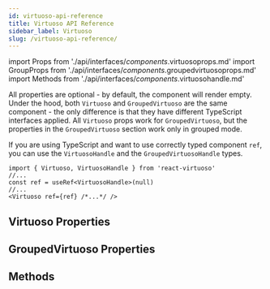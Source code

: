 ```yaml
---
id: virtuoso-api-reference
title: Virtuoso API Reference
sidebar_label: Virtuoso
slug: /virtuoso-api-reference/
---
```


import Props from './api/interfaces/_components_.virtuosoprops.md'
import GroupProps from './api/interfaces/_components_.groupedvirtuosoprops.md'
import Methods from './api/interfaces/_components_.virtuosohandle.md'

All properties are optional - by default, the component will render empty. Under the hood, both `Virtuoso` and `GroupedVirtuoso` are the same component - the only difference is that they have different TypeScript interfaces applied.
All `Virtuoso` props work for `GroupedVirtuoso`, but the properties in the `GroupedVirtuoso` section work only in grouped mode.

If you are using TypeScript and want to use correctly typed component `ref`, you can use the `VirtuosoHandle` and the `GroupedVirtuosoHandle` types.

```tsx
import { Virtuoso, VirtuosoHandle } from 'react-virtuoso'
//...
const ref = useRef<VirtuosoHandle>(null)
//...
<Virtuoso ref={ref} /*...*/ />
```

## Virtuoso Properties

<div className="generated-api">
<Props />
</div>

## GroupedVirtuoso Properties

<div className="generated-api">
<GroupProps />
</div>

## Methods

<div className="generated-api">
<Methods />
</div>
